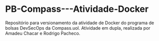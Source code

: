 # PB-Compass---Atividade-Docker
Repositório para versionamento da atividade de Docker do programa de bolsas DevSecOps da Compass.uol. Atividade em dupla, realizada por Amadeu Chacar e Rodrigo Pacheco.
